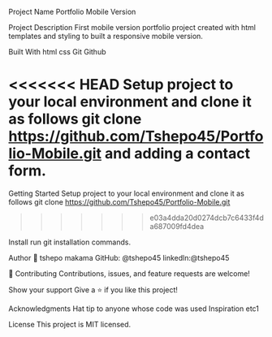 Project Name
Portfolio Mobile Version 

Project Description
First mobile version portfolio project created with html templates and styling to built a responsive mobile version.

Built With
html css Git Github

<<<<<<< HEAD
Setup project to your local environment and clone it as follows git clone https://github.com/Tshepo45/Portfolio-Mobile.git and adding a contact form.
=======
Getting Started
Setup project to your local environment and clone it as follows git clone https://github.com/Tshepo45/Portfolio-Mobile.git
>>>>>>> e03a4dda20d0274dcb7c6433f4da687009fd4dea

Install 
run git installation commands. 

Author
👤 tshepo makama
GitHub: @tshepo45 
linkedln:@tshepo45

🤝 Contributing
Contributions, issues, and feature requests are welcome!

Show your support
Give a ⭐️ if you like this project!

Acknowledgments
Hat tip to anyone whose code was used Inspiration etc1

License
This project is MIT licensed.
